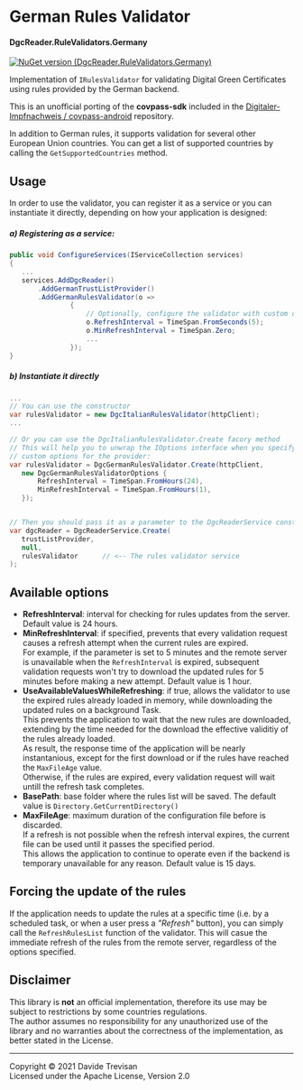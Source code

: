 ﻿# German Rules Validator
#### DgcReader.RuleValidators.Germany 

[![NuGet version (DgcReader.RuleValidators.Germany)](https://img.shields.io/nuget/vpre/DgcReader.RuleValidators.Germany)](https://www.nuget.org/packages/DgcReader.RuleValidators.Germany/)

Implementation of `IRulesValidator` for validating Digital Green Certificates using rules provided by the German backend.

This is an unofficial porting of the **covpass-sdk** included in the [Digitaler-Impfnachweis / covpass-android](https://github.com/Digitaler-Impfnachweis/covpass-android) repository.

In addition to German rules, it supports validation for several other European Union countries. You can get a list of supported countries by calling the `GetSupportedCountries` method.

## Usage

In order to use the validator, you can register it as a service or you can instantiate it directly, depending on how your application is designed:

##### a) Registering as a service:
 ``` csharp
public void ConfigureServices(IServiceCollection services)
{
    ...
    services.AddDgcReader()
        .AddGermanTrustListProvider()
        .AddGermanRulesValidator(o =>
                {
                    // Optionally, configure the validator with custom options
                    o.RefreshInterval = TimeSpan.FromSeconds(5);
                    o.MinRefreshInterval = TimeSpan.Zero;
                    ...
                });
}
```

##### b) Instantiate it directly
 ``` csharp
...
// You can use the constructor
var rulesValidator = new DgcItalianRulesValidator(httpClient);
...

// Or you can use the DgcItalianRulesValidator.Create facory method
// This will help you to unwrap the IOptions interface when you specify 
// custom options for the provider:
var rulesValidator = DgcGermanRulesValidator.Create(httpClient, 
    new DgcGermanRulesValidatorOptions {
        RefreshInterval = TimeSpan.FromHours(24),
        MinRefreshInterval = TimeSpan.FromHours(1),
    });


// Then you should pass it as a parameter to the DgcReaderService constructor:
var dgcReader = DgcReaderService.Create(
    trustListProvider, 
    null,
    rulesValidator      // <-- The rules validator service
);

```


## Available options

- **RefreshInterval**: interval for checking for rules updates from the server. Default value is 24 hours.
- **MinRefreshInterval**: if specified, prevents that every validation request causes a refresh attempt when the current rules are expired.  
For example, if the parameter is set to 5 minutes and the remote server is unavailable when the `RefreshInterval` is expired, subsequent validation requests won't try to download the updated rules for 5 minutes before making a new attempt. 
Default value is 1 hour.
- **UseAvailableValuesWhileRefreshing**: if true, allows the validator to use the expired rules already loaded in memory, while downloading the updated rules on a background Task.  
This prevents the application to wait that the new rules are downloaded, extending by the time needed for the download the effective validitiy of the rules already loaded.  
As result, the response time of the application will be nearly instantanious, except for the first download or if the rules have reached the `MaxFileAge` value.  
Otherwise, if the rules are expired, every validation request will wait untill the refresh task completes.
- **BasePath**: base folder where the rules list will be saved. The default value is `Directory.GetCurrentDirectory()`
- **MaxFileAge**: maximum duration of the configuration file before is discarded.  
If a refresh is not possible when the refresh interval expires, the current file can be used until it passes the specified period.  
This allows the application to continue to operate even if the backend is temporary unavailable for any reason.
Default value is 15 days.


## Forcing the update of the rules
If the application needs to update the rules at a specific time (i.e. by a scheduled task, or when a user press a *"Refresh"* button), you can simply call the `RefreshRulesList` function of the validator.
This will casue the immediate refresh of the rules from the remote server, regardless of the options specified.

## Disclaimer
This library is **not** an official implementation, therefore its use may be subject to restrictions by some countries regulations.  
The author assumes no responsibility for any unauthorized use of the library and no warranties about the correctness of the implementation, as better stated in the License.

------
Copyright &copy; 2021 Davide Trevisan  
Licensed under the Apache License, Version 2.0